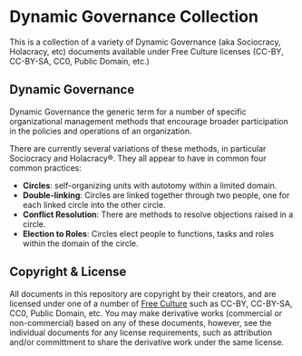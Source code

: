 # Dynamic Governance Collection

This is a collection of a variety of Dynamic Governance (aka Sociocracy, Holacracy, etc) documents available under Free Culture licenses (CC-BY, CC-BY-SA, CC0, Public Domain, etc.)

## Dynamic Governance

Dynamic Governance the generic term for a number of specific organizational management methods that encourage broader participation in the policies and operations of an organization.

There are currently several variations of these methods, in particular Sociocracy and Holacracy®. They all appear to have in common four common practices:

* **Circles**: self-organizing units with autotomy within a limited domain.
* **Double-linking**: Circles are linked together through two people, one for each linked circle into the other circle.
* **Conflict Resolution**: There are methods to resolve objections raised in a circle.
* **Election to Roles**: Circles elect people to functions, tasks and roles within the domain of the circle.

## Copyright & License

All documents in this repository are copyright by their creators, and are licensed under one of a number of [Free Culture](https://creativecommons.org/freeworks) such as CC-BY, CC-BY-SA, CC0, Public Domain, etc. You may make derivative works (commercial or non-commercial) based on any of these documents, however, see the individual documents for any license requirements, such as attribution and/or committment to share the derivative work under the same license.
